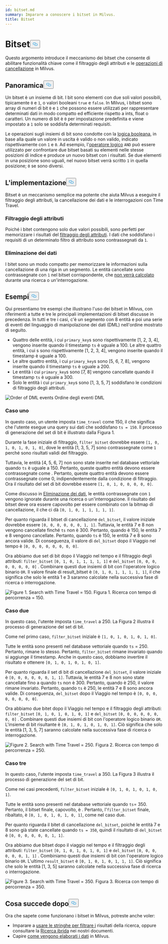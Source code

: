 ```yaml
---
id: bitset.md
summary: Imparare a conoscere i bitset in Milvus.
title: Bitset
---
```

<h1 id="Bitset" class="common-anchor-header">Bitset<button data-href="#Bitset" class="anchor-icon" translate="no">
      <svg translate="no"
        aria-hidden="true"
        focusable="false"
        height="20"
        version="1.1"
        viewBox="0 0 16 16"
        width="16"
      >
        <path
          fill="#0092E4"
          fill-rule="evenodd"
          d="M4 9h1v1H4c-1.5 0-3-1.69-3-3.5S2.55 3 4 3h4c1.45 0 3 1.69 3 3.5 0 1.41-.91 2.72-2 3.25V8.59c.58-.45 1-1.27 1-2.09C10 5.22 8.98 4 8 4H4c-.98 0-2 1.22-2 2.5S3 9 4 9zm9-3h-1v1h1c1 0 2 1.22 2 2.5S13.98 12 13 12H9c-.98 0-2-1.22-2-2.5 0-.83.42-1.64 1-2.09V6.25c-1.09.53-2 1.84-2 3.25C6 11.31 7.55 13 9 13h4c1.45 0 3-1.69 3-3.5S14.5 6 13 6z"
        ></path>
      </svg>
    </button></h1><p>Questo argomento introduce il meccanismo dei bitset che consente di abilitare funzionalità chiave come il filtraggio degli attributi e le <a href="https://milvus.io/blog/2022-02-07-how-milvus-deletes-streaming-data-in-distributed-cluster.md">operazioni di cancellazione</a> in Milvus.</p>
<h2 id="Overview" class="common-anchor-header">Panoramica<button data-href="#Overview" class="anchor-icon" translate="no">
      <svg translate="no"
        aria-hidden="true"
        focusable="false"
        height="20"
        version="1.1"
        viewBox="0 0 16 16"
        width="16"
      >
        <path
          fill="#0092E4"
          fill-rule="evenodd"
          d="M4 9h1v1H4c-1.5 0-3-1.69-3-3.5S2.55 3 4 3h4c1.45 0 3 1.69 3 3.5 0 1.41-.91 2.72-2 3.25V8.59c.58-.45 1-1.27 1-2.09C10 5.22 8.98 4 8 4H4c-.98 0-2 1.22-2 2.5S3 9 4 9zm9-3h-1v1h1c1 0 2 1.22 2 2.5S13.98 12 13 12H9c-.98 0-2-1.22-2-2.5 0-.83.42-1.64 1-2.09V6.25c-1.09.53-2 1.84-2 3.25C6 11.31 7.55 13 9 13h4c1.45 0 3-1.69 3-3.5S14.5 6 13 6z"
        ></path>
      </svg>
    </button></h2><p>Un bitset è un insieme di bit. I bit sono elementi con due soli valori possibili, tipicamente <code translate="no">0</code> e <code translate="no">1</code>, o valori booleani <code translate="no">true</code> e <code translate="no">false</code>. In Milvus, i bitset sono array di numeri di bit <code translate="no">0</code> e <code translate="no">1</code> che possono essere utilizzati per rappresentare determinati dati in modo compatto ed efficiente rispetto a ints, float o caratteri. Un numero di bit è <code translate="no">0</code> per impostazione predefinita e viene impostato a <code translate="no">1</code> solo se soddisfa determinati requisiti.</p>
<p>Le operazioni sugli insiemi di bit sono condotte con la <a href="/docs/it/boolean.md">logica booleana</a>, in base alla quale un valore in uscita è valido o non valido, indicato rispettivamente con <code translate="no">1</code> e <code translate="no">0</code>. Ad esempio, l'<a href="https://milvus.io/docs/v2.1.x/boolean.md#Logical-operators">operatore logico</a> <code translate="no">AND</code> può essere utilizzato per confrontare due bitset basati su elementi nelle stesse posizioni di indice e produce un nuovo bitset con i risultati. Se due elementi in una posizione sono uguali, nel nuovo bitset verrà scritto <code translate="no">1</code> in quella posizione; <code translate="no">0</code> se sono diversi.</p>
<h2 id="Implementation" class="common-anchor-header">L'implementazione<button data-href="#Implementation" class="anchor-icon" translate="no">
      <svg translate="no"
        aria-hidden="true"
        focusable="false"
        height="20"
        version="1.1"
        viewBox="0 0 16 16"
        width="16"
      >
        <path
          fill="#0092E4"
          fill-rule="evenodd"
          d="M4 9h1v1H4c-1.5 0-3-1.69-3-3.5S2.55 3 4 3h4c1.45 0 3 1.69 3 3.5 0 1.41-.91 2.72-2 3.25V8.59c.58-.45 1-1.27 1-2.09C10 5.22 8.98 4 8 4H4c-.98 0-2 1.22-2 2.5S3 9 4 9zm9-3h-1v1h1c1 0 2 1.22 2 2.5S13.98 12 13 12H9c-.98 0-2-1.22-2-2.5 0-.83.42-1.64 1-2.09V6.25c-1.09.53-2 1.84-2 3.25C6 11.31 7.55 13 9 13h4c1.45 0 3-1.69 3-3.5S14.5 6 13 6z"
        ></path>
      </svg>
    </button></h2><p>Bitset è un meccanismo semplice ma potente che aiuta Milvus a eseguire il filtraggio degli attributi, la cancellazione dei dati e le interrogazioni con Time Travel.</p>
<h3 id="Attribute-filtering" class="common-anchor-header">Filtraggio degli attributi</h3><p>Poiché i bitet contengono solo due valori possibili, sono perfetti per memorizzare i risultati del <a href="https://milvus.io/docs/v2.1.x/hybridsearch.md">filtraggio degli attributi</a>. I dati che soddisfano i requisiti di un determinato filtro di attributo sono contrassegnati da <code translate="no">1</code>.</p>
<h3 id="Data-deletion" class="common-anchor-header">Eliminazione dei dati</h3><p>I bitet sono un modo compatto per memorizzare le informazioni sulla cancellazione di una riga in un segmento. Le entità cancellate sono contrassegnate con <code translate="no">1</code> nel bitset corrispondente, che <a href="https://milvus.io/blog/deleting-data-in-milvus.md">non verrà calcolato</a> durante una ricerca o un'interrogazione.</p>
<h2 id="Examples" class="common-anchor-header">Esempi<button data-href="#Examples" class="anchor-icon" translate="no">
      <svg translate="no"
        aria-hidden="true"
        focusable="false"
        height="20"
        version="1.1"
        viewBox="0 0 16 16"
        width="16"
      >
        <path
          fill="#0092E4"
          fill-rule="evenodd"
          d="M4 9h1v1H4c-1.5 0-3-1.69-3-3.5S2.55 3 4 3h4c1.45 0 3 1.69 3 3.5 0 1.41-.91 2.72-2 3.25V8.59c.58-.45 1-1.27 1-2.09C10 5.22 8.98 4 8 4H4c-.98 0-2 1.22-2 2.5S3 9 4 9zm9-3h-1v1h1c1 0 2 1.22 2 2.5S13.98 12 13 12H9c-.98 0-2-1.22-2-2.5 0-.83.42-1.64 1-2.09V6.25c-1.09.53-2 1.84-2 3.25C6 11.31 7.55 13 9 13h4c1.45 0 3-1.69 3-3.5S14.5 6 13 6z"
        ></path>
      </svg>
    </button></h2><p>Qui presentiamo tre esempi che illustrano l'uso dei bitset in Milvus, con riferimenti a tutte e tre le principali implementazioni di bitset discusse in precedenza. In tutti e tre i casi, c'è un segmento con 8 entità e poi una serie di eventi del linguaggio di manipolazione dei dati (DML) nell'ordine mostrato di seguito.</p>
<ul>
<li>Quattro delle entità, i cui <code translate="no">primary_key</code>s sono rispettivamente [1, 2, 3, 4], vengono inserite quando il timestamp <code translate="no">ts</code> è uguale a 100. Le altre quattro entità, i cui s sono rispettivamente [1, 2, 3, 4], vengono inserite quando il timestamp è uguale a 100.</li>
<li>Le altre quattro entità, i cui <code translate="no">primary_key</code>s sono [5, 6, 7, 8], vengono inserite quando il timestamp <code translate="no">ts</code> è uguale a 200.</li>
<li>Le entità i cui <code translate="no">primary_key</code>s sono [7, 8] vengono cancellate quando il timestamp <code translate="no">ts</code> è uguale a 300.</li>
<li>Solo le entità i cui <code translate="no">primary_key</code>s sono [1, 3, 5, 7] soddisfano le condizioni di filtraggio degli attributi.</li>
</ul>
<p>
  
   <span class="img-wrapper"> <img translate="no" src="/docs/v2.4.x/assets/bitset_0.svg" alt="Order of DML events" class="doc-image" id="order-of-dml-events" />
   </span> <span class="img-wrapper"> <span>Ordine degli eventi DML</span> </span></p>
<h3 id="Case-one" class="common-anchor-header">Caso uno</h3><p>In questo caso, un utente imposta <code translate="no">time_travel</code> come 150, il che significa che l'utente esegue una query sui dati che soddisfano <code translate="no">ts = 150</code>. Il processo di generazione del set di bit è illustrato dalla Figura 1.</p>
<p>Durante la fase iniziale di filtraggio, <code translate="no">filter_bitset</code> dovrebbe essere <code translate="no">[1, 0, 1, 0, 1, 0, 1, 0]</code>, dove le entità [1, 3, 5, 7] sono contrassegnate come <code translate="no">1</code> perché sono risultati validi del filtraggio.</p>
<p>Tuttavia, le entità [4, 5, 6, 7] non sono state inserite nel database vettoriale quando <code translate="no">ts</code> è uguale a 150. Pertanto, queste quattro entità devono essere contrassegnate come . Pertanto, queste quattro entità devono essere contrassegnate come 0, indipendentemente dalla condizione di filtraggio. Ora il risultato del set di bit dovrebbe essere <code translate="no">[1, 0, 1, 0, 0, 0, 0, 0]</code>.</p>
<p>Come discusso in <a href="#data-deletion">Eliminazione dei dati</a>, le entità contrassegnate con <code translate="no">1</code> vengono ignorate durante una ricerca o un'interrogazione. Il risultato del bitset deve ora essere capovolto per essere combinato con la bitmap di cancellazione, il che ci dà <code translate="no">[0, 1, 0, 1, 1, 1, 1, 1]</code>.</p>
<p>Per quanto riguarda il bitset di cancellazione <code translate="no">del_bitset</code>, il valore iniziale dovrebbe essere <code translate="no">[0, 0, 0, 0, 0, 0, 1, 1]</code>. Tuttavia, le entità 7 e 8 non vengono cancellate finché <code translate="no">ts</code> non è 300. Pertanto, quando è 150, le entità 7 e 8 vengono cancellate. Pertanto, quando <code translate="no">ts</code> è 150, le entità 7 e 8 sono ancora valide. Di conseguenza, il valore di <code translate="no">del_bitset</code> dopo il Viaggio nel tempo è <code translate="no">[0, 0, 0, 0, 0, 0, 0, 0]</code>.</p>
<p>Ora abbiamo due set di bit dopo il Viaggio nel tempo e il filtraggio degli attributi: <code translate="no">filter_bitset</code> <code translate="no">[0, 1, 0, 1, 1, 1, 1, 1]</code> e <code translate="no">del_bitset</code> <code translate="no">[0, 0, 0, 0, 0, 0, 0, 0]</code> .  Combinare questi due insiemi di bit con l'operatore logico binario <code translate="no">OR</code>. Il valore finale di result_bitset è <code translate="no">[0, 1, 0, 1, 1, 1, 1, 1]</code>, il che significa che solo le entità 1 e 3 saranno calcolate nella successiva fase di ricerca o interrogazione.</p>
<p>
 <span class="img-wrapper">
   <img translate="no" src="/docs/v2.4.x/assets/bitset_1.jpg" alt="Figure 1. Search with Time Travel = 150." class="doc-image" id="figure-1.-search-with-time-travel-=-150." />
   <span>Figura 1. Ricerca con tempo di percorrenza = 150</span>. </span></p>
<h3 id="Case-two" class="common-anchor-header">Caso due</h3><p>In questo caso, l'utente imposta <code translate="no">time_travel</code> a 250. La Figura 2 illustra il processo di generazione del set di bit.</p>
<p>Come nel primo caso, <code translate="no">filter_bitset</code> iniziale è <code translate="no">[1, 0, 1, 0, 1, 0, 1, 0]</code>.</p>
<p>Tutte le entità sono presenti nel database vettoriale quando <code translate="no">ts</code> = 250. Pertanto, rimane lo stesso. Pertanto, <code translate="no">filter_bitset</code> rimane invariato quando si aggiunge il timestamp. Anche in questo caso, dobbiamo invertire il risultato e ottenere <code translate="no">[0, 1, 0, 1, 0, 1, 0, 1]</code>.</p>
<p>Per quanto riguarda il set di bit di cancellazione <code translate="no">del_bitset</code>, il valore iniziale è <code translate="no">[0, 0, 0, 0, 0, 0, 1, 1]</code>. Tuttavia, le entità 7 e 8 non sono state cancellate fino a quando <code translate="no">ts</code> non è 300. Pertanto, quando è 250, il valore rimane invariato. Pertanto, quando <code translate="no">ts</code> è 250, le entità 7 e 8 sono ancora valide. Di conseguenza, <code translate="no">del_bitset</code> dopo il Viaggio nel tempo è <code translate="no">[0, 0, 0, 0, 0, 0, 0, 0]</code>.</p>
<p>Ora abbiamo due bitet dopo il Viaggio nel tempo e il filtraggio degli attributi: <code translate="no">filter_bitset</code> <code translate="no">[0, 1, 0, 1, 0, 1, 0, 1]</code> e <code translate="no">del_bitset</code> <code translate="no">[0, 0, 0, 0, 0, 0, 0, 0]</code> . Combinare questi due insiemi di bit con l'operatore logico binario <code translate="no">OR</code>. L'insieme di bit risultante è <code translate="no">[0, 1, 0, 1, 0, 1, 0, 1]</code>. Ciò significa che solo le entità [1, 3, 5, 7] saranno calcolate nella successiva fase di ricerca o interrogazione.</p>
<p>
 <span class="img-wrapper">
   <img translate="no" src="/docs/v2.4.x/assets/bitset_2.jpg" alt="Figure 2. Search with Time Travel = 250." class="doc-image" id="figure-2.-search-with-time-travel-=-250." />
   <span>Figura 2. Ricerca con tempo di percorrenza = 250</span>. </span></p>
<h3 id="Case-three" class="common-anchor-header">Caso tre</h3><p>In questo caso, l'utente imposta <code translate="no">time_travel</code> a 350. La Figura 3 illustra il processo di generazione del set di bit.</p>
<p>Come nei casi precedenti, <code translate="no">filter_bitset</code> iniziale è <code translate="no">[0, 1, 0, 1, 0, 1, 0, 1]</code>.</p>
<p>Tutte le entità sono presenti nel database vettoriale quando <code translate="no">ts</code>= 350. Pertanto, il bitset finale, capovolto, è . Pertanto, l'<code translate="no">filter_bitset</code> finale, ribaltato, è <code translate="no">[0, 1, 0, 1, 0, 1, 0, 1]</code>, come nel caso due.</p>
<p>Per quanto riguarda il bitet di cancellazione <code translate="no">del_bitset</code>, poiché le entità 7 e 8 sono già state cancellate quando <code translate="no">ts = 350</code>, quindi il risultato di <code translate="no">del_bitset</code> è <code translate="no">[0, 0, 0, 0, 0, 0, 1, 1]</code>.</p>
<p>Ora abbiamo due bitset dopo il viaggio nel tempo e il filtraggio degli attributi: <code translate="no">filter_bitset</code> <code translate="no">[0, 1, 0, 1, 0, 1, 0, 1]</code> e <code translate="no">del_bitset</code> <code translate="no">[0, 0, 0, 0, 0, 0, 1, 1]</code> .  Combiniamo questi due insiemi di bit con l'operatore logico binario <code translate="no">OR</code>. L'ultimo <code translate="no">result_bitset</code> è <code translate="no">[0, 1, 0, 1, 0, 1, 1, 1]</code>. Ciò significa che solo le entità [1, 3, 5] saranno calcolate nella successiva fase di ricerca o interrogazione.</p>
<p>
 <span class="img-wrapper">
   <img translate="no" src="/docs/v2.4.x/assets/bitset_3.jpg" alt="Figure 3. Search with Time Travel = 350." class="doc-image" id="figure-3.-search-with-time-travel-=-350." />
   <span>Figura 3. Ricerca con tempo di percorrenza = 350</span>. </span></p>
<h2 id="Whats-next" class="common-anchor-header">Cosa succede dopo<button data-href="#Whats-next" class="anchor-icon" translate="no">
      <svg translate="no"
        aria-hidden="true"
        focusable="false"
        height="20"
        version="1.1"
        viewBox="0 0 16 16"
        width="16"
      >
        <path
          fill="#0092E4"
          fill-rule="evenodd"
          d="M4 9h1v1H4c-1.5 0-3-1.69-3-3.5S2.55 3 4 3h4c1.45 0 3 1.69 3 3.5 0 1.41-.91 2.72-2 3.25V8.59c.58-.45 1-1.27 1-2.09C10 5.22 8.98 4 8 4H4c-.98 0-2 1.22-2 2.5S3 9 4 9zm9-3h-1v1h1c1 0 2 1.22 2 2.5S13.98 12 13 12H9c-.98 0-2-1.22-2-2.5 0-.83.42-1.64 1-2.09V6.25c-1.09.53-2 1.84-2 3.25C6 11.31 7.55 13 9 13h4c1.45 0 3-1.69 3-3.5S14.5 6 13 6z"
        ></path>
      </svg>
    </button></h2><p>Ora che sapete come funzionano i bitset in Milvus, potreste anche voler:</p>
<ul>
<li>Imparare a <a href="https://milvus.io/blog/2022-08-08-How-to-use-string-data-to-empower-your-similarity-search-applications.md">usare le stringhe per filtrare i</a> risultati della ricerca, oppure consultare la <a href="https://milvus.io/docs/hybridsearch.md">Ricerca ibrida</a> nei nostri documenti.</li>
<li>Capire <a href="https://milvus.io/docs/v2.1.x/data_processing.md">come vengono elaborati i dati</a> in Milvus.</li>
</ul>
